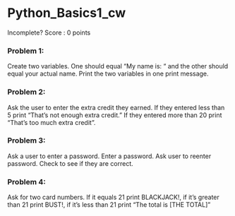 # Python_Basics1_cw

Incomplete? Score : 0 points

### Problem 1:
Create two variables. One should equal “My name is: “ and the other should equal your actual name. Print the two variables in one print message.

### Problem 2:
Ask the user to enter the extra credit they earned. If they entered less than 5 print “That’s not enough extra credit.” If they entered more than 20 print “That’s too much extra credit”.

### Problem 3:
Ask a user to enter a password. Enter a password. Ask user to reenter password. Check to see if they are correct.

### Problem 4:
Ask for two card numbers. If it equals 21 print BLACKJACK!, if it’s greater than 21 print BUST!, if it’s less than 21 print “The total is [THE TOTAL]”
